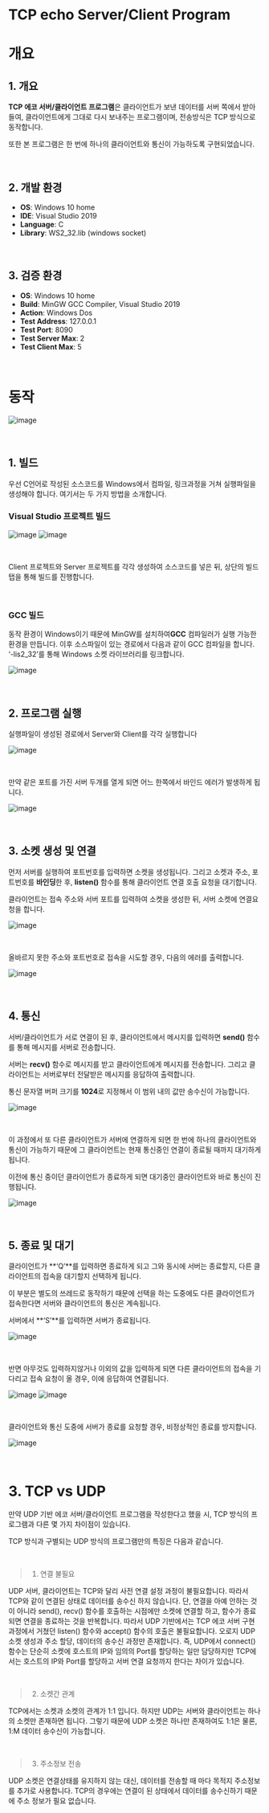 # TCP echo Server/Client Program

# 개요

## 1. 개요

**TCP 에코 서버/클라이언트 프로그램**은 클라이언트가 보낸 데이터를 서버 쪽에서 받아들여, 클라이언트에게 그대로 다시 보내주는 프로그램이며, 전송방식은 TCP 방식으로 동작합니다.

또한 본 프로그램은 한 번에 하나의 클라이언트와 통신이 가능하도록 구현되었습니다.

<br>

## 2. 개발 환경

-	**OS**: Windows 10 home
-	**IDE**: Visual Studio 2019
-	**Language**: C 
-	**Library**: WS2_32.lib (windows socket)

<br>

## 3. 검증 환경

-	**OS**: Windows 10 home
-	**Build**: MinGW GCC Compiler, 
Visual Studio 2019
-	**Action**: Windows Dos
-	**Test Address**: 127.0.0.1
-	**Test Port**: 8090
-	**Test Server Max**: 2
-	**Test Client Max**: 5

<br>

# 동작

![image](https://user-images.githubusercontent.com/57826388/82476402-f1620d00-9b08-11ea-84b8-3c29a06bddaa.png)

<br>

## 1. 빌드

우선 C언어로 작성된 소스코드를 Windows에서 컴파일, 링크과정을 거쳐 실행파일을 생성해야 합니다. 여기서는 두 가지 방법을 소개합니다.

###	**Visual Studio 프로젝트 빌드**

![image](https://user-images.githubusercontent.com/57826388/82476528-3423e500-9b09-11ea-86ce-b41a1a633256.png)
![image](https://user-images.githubusercontent.com/57826388/82476534-35eda880-9b09-11ea-9a8d-c5405b841465.png)

<br>

Client 프로젝트와 Server 프로젝트를 각각 생성하여 소스코드를 넣은 뒤, 상단의 빌드 탭을 통해 빌드를 진행합니다.

<br>

### **GCC 빌드**

동작 환경이 Windows이기 때문에 MinGW를 설치하여**GCC** 컴파일러가 실행 가능한 환경을 만듭니다. 이후 소스파일이 있는 경로에서 다음과 같이 GCC 컴파일을 합니다.  
‘-lis2_32’를 통해 Windows 소켓 라이브러리를 링크합니다.

![image](https://user-images.githubusercontent.com/57826388/82476696-6af9fb00-9b09-11ea-8259-427033870ed5.png)

<br>

## 2. 프로그램 실행

실행파일이 생성된 경로에서 Server와 Client를 각각 실행합니다

![image](https://user-images.githubusercontent.com/57826388/82476820-8bc25080-9b09-11ea-8b18-31b20fccef5a.png)

<br>

만약 같은 포트를 가진 서버 두개를 열게 되면 어느 한쪽에서 바인드 에러가 발생하게 됩니다.

![image](https://user-images.githubusercontent.com/57826388/82476828-8e24aa80-9b09-11ea-8c1d-d0d210742b14.png)

<br>

## 3. 소켓 생성 및 연결

먼저 서버를 실행하여 포트번호를 입력하면 소켓을 생성됩니다. 그리고 소켓과 주소, 포트번호를 **바인딩**한 후, **listen()** 함수를 통해 클라이언트 연결 호출 요청을 대기합니다. 

클라이언트는 접속 주소와 서버 포트를 입력하여 소켓을 생성한 뒤, 서버 소켓에 연결요청을 합니다.

![image](https://user-images.githubusercontent.com/57826388/82476932-b0b6c380-9b09-11ea-8a35-5e8a761c8bd0.png)

<br>

올바르지 못한 주소와 포트번호로 접속을 시도할 경우, 다음의 에러를 출력합니다.

![image](https://user-images.githubusercontent.com/57826388/82476943-b2808700-9b09-11ea-8ac1-40c1f346c376.png)

<br>

## 4. 통신

서버/클라이언트가 서로 연결이 된 후, 클라이언트에서 메시지를 입력하면 **send()** 함수를 통해 메시지를 서버로 전송합니다.

 서버는 **recv()** 함수로 메시지를 받고 클라이언트에게 메시지를 전송합니다. 그리고 클라이언트는 서버로부터 전달받은 메시지를 응답하여 출력합니다.

통신 문자열 버퍼 크기를 **1024**로 지정해서 이 범위 내의 값만 송수신이 가능합니다.

![image](https://user-images.githubusercontent.com/57826388/82477062-db088100-9b09-11ea-9e9f-9b8b7ee65e20.png)

<br>

이 과정에서 또 다른 클라이언트가 서버에 연결하게 되면 한 번에 하나의 클라이언트와 통신이 가능하기 때문에 그 클라이언트는 현재 통신중인 연결이 종료될 때까지 대기하게 됩니다.  

이전에 통신 중이던 클라이언트가 종료하게 되면 대기중인 클라이언트와 바로 통신이 진행됩니다.

![image](https://user-images.githubusercontent.com/57826388/82477130-f83d4f80-9b09-11ea-9753-8cc5fc938472.png)

<br>

## 5. 종료 및 대기

클라이언트가 **‘Q’**를 입력하면 종료하게 되고 그와 동시에 서버는 종료할지, 다른 클라이언트의 접속을 대기할지 선택하게 됩니다.  

이 부분은 별도의 쓰레드로 동작하기 때문에 선택을 하는 도중에도 다른 클라이언트가 접속한다면 서버와 클라이언트의 통신은 계속됩니다.

서버에서 **‘S’**를 입력하면 서버가 종료됩니다.

![image](https://user-images.githubusercontent.com/57826388/82477235-2884ee00-9b0a-11ea-954c-a80e67db535c.png)

<br>
 
반면 아무것도 입력하지않거나 이외의 값을 입력하게 되면 다른 클라이언트의 접속을 기다리고 접속 요청이 올 경우, 이에 응답하여 연결됩니다.

![image](https://user-images.githubusercontent.com/57826388/82477356-55d19c00-9b0a-11ea-9b43-8ec927062724.png)
![image](https://user-images.githubusercontent.com/57826388/82477362-579b5f80-9b0a-11ea-8355-52ceee7476c2.png)

<br>

클라이언트와 통신 도중에 서버가 종료를 요청할 경우, 비정상적인 종료를 방지합니다.

![image](https://user-images.githubusercontent.com/57826388/82477266-376ba080-9b0a-11ea-8a34-1e569ea9ab41.png)

<br>

# 3. TCP vs UDP

만약 UDP 기반 에코 서버/클라이언트 프로그램을 작성한다고 했을 시, TCP 방식의 프로그램과 다른 몇 가지 차이점이 있습니다.

TCP 방식과 구별되는 UDP 방식의 프로그램만의 특징은 다음과 같습니다.

<br>

> 1. 연결 불필요

UDP 서버, 클라이언트는 TCP와 달리 사전 연결 설정 과정이 불필요합니다. 따라서 TCP와 같이 연결된 상태로 데이터를 송수신 하지 않습니다. 단, 연결을 아예 안하는 것이 아니라 send(), recv() 함수를 호출하는 시점에만 소켓에 연결할 하고, 함수가 종료되면 연결을 종료하는 것을 반복합니다.
따라서 UDP 기반에서는 TCP 에코 서버 구현 과정에서 거쳤던 listen() 함수와 accept() 함수의 호출은 불필요합니다. 오로지 UDP 소켓 생성과 주소 할당, 데이터의 송수신 과정만 존재합니다.
즉, UDP에서 connect() 함수는 단순히 소켓에 호스트의 IP와 임의의 Port를 할당하는 일만 담당하지만 TCP에서는 호스트의 IP와 Port를 할당하고 서버 연결 요청까지 한다는 차이가 있습니다.

<br>

> 2. 소켓간 관계

TCP에서는 소켓과 소켓의 관계가 1:1 입니다. 하지만 UDP는 서버와 클라이언트는 하나의 소켓만 존재하면 됩니다. 그렇기 때문에 UDP 소켓은 하나만 존재하여도 1:1은 물론, 1:M 데이터 송수신이 가능합니다.

<br>

> 3. 주소정보 전송

UDP 소켓은 연결상태를 유지하지 않는 대신, 데이터를 전송할 때 마다 목적지 주소정보를 추가로 사용합니다. TCP의 경우에는 연결이 된 상태에서 데이터를 송수신하기 때문에 주소 정보가 필요 없습니다.
